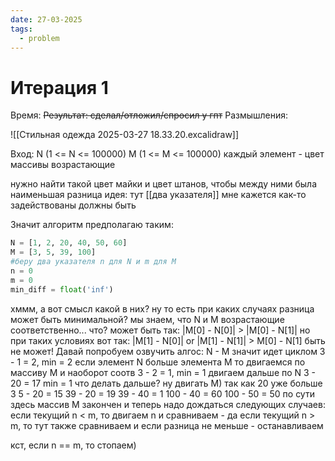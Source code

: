 ```yaml
---
date: 27-03-2025
tags:
  - problem
---
```

# Итерация 1
Время: 
~~Результат: сделал/отложил/спросил у гпт~~
Размышления:

![[Стильная одежда 2025-03-27 18.33.20.excalidraw]]


Вход:
N (1 <= N <= 100000)
M (1 <= M <= 100000)
каждый элемент - цвет
массивы возрастающие

нужно найти такой цвет майки и цвет штанов, чтобы между ними была наименьшая разница
идея: тут [[два указателя]] мне кажется как-то задействованы должны быть

Значит алгоритм предполагаю таким:

```python
N = [1, 2, 20, 40, 50, 60]
M = [3, 5, 39, 100]
#беру два указателя n для N и m для M
n = 0
m = 0
min_diff = float('inf')
```

хммм, а вот смысл какой в них?
ну то есть при каких случаях разница может быть минимальной?
мы знаем, что N и M возрастающие
соответственно... что?
может быть так: |M[0] - N[0]| > |M[0] - N[1]|
но при таких условиях вот так: |M[1] - N[0]| or |M[1] - N[1]| > M[0] - N[1] быть не может!
Давай попробуем озвучить алгос:
	N - M значит идет циклом
	 3 - 1 = 2, min  = 2
	 если элемент N больше элемента M то двигаемся по массиву M и наоборот соотв
	 3 - 2 = 1, min = 1
	 двигаем дальше по N
	 3 - 20 = 17 min = 1
	 что делать дальше?
	 ну двигать M) так как 20 уже больше 3
	 5 - 20 = 15
	 39 - 20 = 19
	 39 - 40 = 1
	 100 - 40 = 60
	 100 - 50 = 50
	 по сути здесь массив M закончен и теперь надо дождаться следующих случаев:
	 если текущий n < m, то двигаем n и сравниваем - да
	 если текущий n > m, то тут также сравниваем и если разница не меньше - останавливаем 

кст, если n == m, то стопаем)
	 



